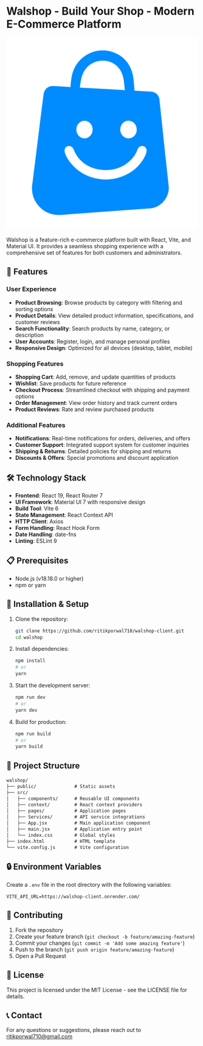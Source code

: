 # Walshop - Build Your Shop - Modern E-Commerce Platform

![Walshop Logo](/public/perfect_blue_logo.png)

Walshop is a feature-rich e-commerce platform built with React, Vite, and Material UI. It provides a seamless shopping experience with a comprehensive set of features for both customers and administrators.

## 🚀 Features

### User Experience
- **Product Browsing**: Browse products by category with filtering and sorting options
- **Product Details**: View detailed product information, specifications, and customer reviews
- **Search Functionality**: Search products by name, category, or description
- **User Accounts**: Register, login, and manage personal profiles
- **Responsive Design**: Optimized for all devices (desktop, tablet, mobile)

### Shopping Features
- **Shopping Cart**: Add, remove, and update quantities of products
- **Wishlist**: Save products for future reference
- **Checkout Process**: Streamlined checkout with shipping and payment options
- **Order Management**: View order history and track current orders
- **Product Reviews**: Rate and review purchased products

### Additional Features
- **Notifications**: Real-time notifications for orders, deliveries, and offers
- **Customer Support**: Integrated support system for customer inquiries
- **Shipping & Returns**: Detailed policies for shipping and returns
- **Discounts & Offers**: Special promotions and discount application

## 🛠️ Technology Stack

- **Frontend**: React 19, React Router 7
- **UI Framework**: Material UI 7 with responsive design
- **Build Tool**: Vite 6
- **State Management**: React Context API
- **HTTP Client**: Axios
- **Form Handling**: React Hook Form
- **Date Handling**: date-fns
- **Linting**: ESLint 9

## 📋 Prerequisites

- Node.js (v18.18.0 or higher)
- npm or yarn

## 🔧 Installation & Setup

1. Clone the repository:
   ```bash
   git clone https://github.com/ritikporwal710/walshop-client.git
   cd walshop
   ```

2. Install dependencies:
   ```bash
   npm install
   # or
   yarn
   ```

3. Start the development server:
   ```bash
   npm run dev
   # or
   yarn dev
   ```

4. Build for production:
   ```bash
   npm run build
   # or
   yarn build
   ```

## 📁 Project Structure

```
walshop/
├── public/              # Static assets
├── src/
│   ├── components/      # Reusable UI components
│   ├── context/         # React context providers
│   ├── pages/           # Application pages
│   ├── Services/        # API service integrations
│   ├── App.jsx          # Main application component
│   ├── main.jsx         # Application entry point
│   └── index.css        # Global styles
├── index.html           # HTML template
└── vite.config.js       # Vite configuration
```

## 🔒 Environment Variables

Create a `.env` file in the root directory with the following variables:

```
VITE_API_URL=https://walshop-client.onrender.com/
```

## 🤝 Contributing

1. Fork the repository
2. Create your feature branch (`git checkout -b feature/amazing-feature`)
3. Commit your changes (`git commit -m 'Add some amazing feature'`)
4. Push to the branch (`git push origin feature/amazing-feature`)
5. Open a Pull Request

## 📄 License

This project is licensed under the MIT License - see the LICENSE file for details.

## 📞 Contact

For any questions or suggestions, please reach out to [ritikporwal710@gmail.com](mailto:ritikporwal710@gmail.com)

